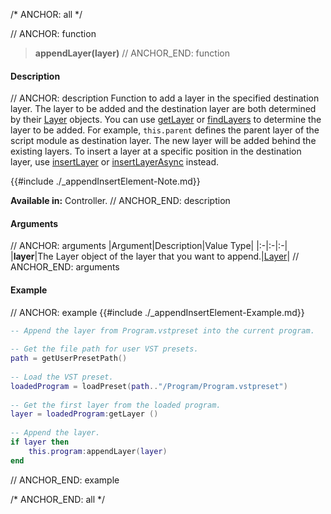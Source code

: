 /* ANCHOR: all */

// ANCHOR: function
>**appendLayer(layer)**
// ANCHOR_END: function

#### Description

// ANCHOR: description
Function to add a layer in the specified destination layer. The layer to be added and the destination layer are both determined by their [Layer](./Layer.md) objects. You can use [getLayer](./getLayer.md) or [findLayers](./findLayers.md) to determine the layer to be added. For example, ``this.parent`` defines the parent layer of the script module as destination layer. The new layer will be added behind the existing layers. To insert a layer at a specific position in the destination layer, use [insertLayer](./insertLayer.md) or [insertLayerAsync](./insertLayerAsync.md) instead.

{{#include ./_appendInsertElement-Note.md}}

**Available in:** Controller.
// ANCHOR_END: description

#### Arguments

// ANCHOR: arguments
|Argument|Description|Value Type|
|:-|:-|:-|
|**layer**|The Layer object of the layer that you want to append.|[Layer](./Layer.md)|
// ANCHOR_END: arguments

#### Example

// ANCHOR: example
{{#include ./_appendInsertElement-Example.md}}

```lua
-- Append the layer from Program.vstpreset into the current program.
    
-- Get the file path for user VST presets.
path = getUserPresetPath()
    
-- Load the VST preset.
loadedProgram = loadPreset(path.."/Program/Program.vstpreset")
    
-- Get the first layer from the loaded program.
layer = loadedProgram:getLayer ()
    
-- Append the layer.
if layer then
    this.program:appendLayer(layer)
end
```
// ANCHOR_END: example

/* ANCHOR_END: all */